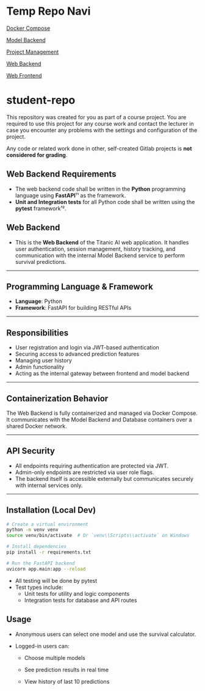 # Temp Repo Navi
[Docker Compose](https://mygit.th-deg.de/schober-teaching/student-projects/ain-23-software-engineering/ss-25/7up/docker-compose)

[Model Backend](https://mygit.th-deg.de/schober-teaching/student-projects/ain-23-software-engineering/ss-25/7up/model-backend)

[Project Management](https://mygit.th-deg.de/schober-teaching/student-projects/ain-23-software-engineering/ss-25/7up/project-management)

[Web Backend](https://mygit.th-deg.de/schober-teaching/student-projects/ain-23-software-engineering/ss-25/7up/web-backend)

[Web Frontend](https://mygit.th-deg.de/schober-teaching/student-projects/ain-23-software-engineering/ss-25/7up/web-frontend)

# student-repo
 
This repository was created for you as part of a course project. You are required to use this project for any course work and contact 
the lecturer in case you encounter any problems with the settings and configuration of the project.

Any code or related work done in other, self-created Gitlab projects is **not considered for grading**.


## Web Backend Requirements

- The web backend code shall be written in the **Python** programming language using **FastAPI**¹¹ as the framework.
- **Unit and Integration tests** for all Python code shall be written using the **pytest** framework¹².

## Web Backend

- This is the **Web Backend** of the Titanic AI web application. It handles user authentication, session management, history tracking, and communication with the internal Model Backend service to perform survival predictions.

---

##  Programming Language & Framework

- **Language**: Python 
- **Framework**: FastAPI for building RESTful APIs

---

## Responsibilities

- User registration and login via JWT-based authentication
- Securing access to advanced prediction features
- Managing user history 
- Admin functionality
- Acting as the internal gateway between frontend and model backend

---

## Containerization Behavior

The Web Backend is fully containerized and managed via Docker Compose. It communicates with the Model Backend and Database containers over a shared Docker network.

---

##  API Security

- All endpoints requiring authentication are protected via JWT.
- Admin-only endpoints are restricted via user role flags.
- The backend itself is accessible externally but communicates securely with internal services only.

---

## Installation (Local Dev)

```bash
# Create a virtual environment
python -m venv venv
source venv/bin/activate  # Or `venv\\Scripts\\activate` on Windows

# Install dependencies
pip install -r requirements.txt

# Run the FastAPI backend
uvicorn app.main:app --reload
```
- All testing will be done by pytest
- Test types include:
    - Unit tests for utility and logic components
    - Integration tests for database and API routes

## Usage 
- Anonymous users can select one model and use the survival calculator.

- Logged-in users can:

   - Choose multiple models

   - See prediction results in real time

   - View history of last 10 predictions
